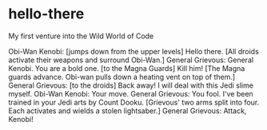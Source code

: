 # hello-there
My first venture into the Wild World of Code

Obi-Wan Kenobi: [jumps down from the upper levels] Hello there.
[All droids activate their weapons and surround Obi-Wan.]
General Grievous: General Kenobi. You are a bold one. [to the Magna Guards] Kill him!
[The Magna guards advance. Obi-wan pulls down a heating vent on top of them.]
General Grievous: [to the droids] Back away! I will deal with this Jedi slime myself.
Obi-Wan Kenobi: Your move.
General Grievous: You fool. I've been trained in your Jedi arts by Count Dooku.
[Grievous' two arms split into four. Each activates and wields a stolen lightsaber.]
General Grievous: Attack, Kenobi!
